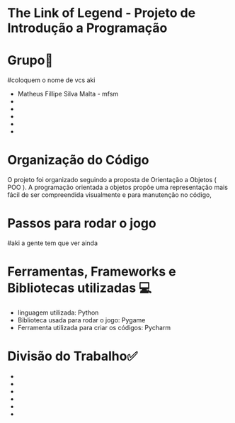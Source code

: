 # The Link of Legend - Projeto de Introdução a Programação


# Grupo👷
#coloquem o nome de vcs aki
* Matheus Fillipe Silva Malta - mfsm
*
*
*
*
*

# Organização do Código
O projeto foi organizado seguindo a proposta de Orientação a Objetos ( POO ). A programação orientada a objetos propõe uma representação mais fácil de ser compreendida visualmente e para manutenção no código,

# Passos para rodar o jogo
#aki a gente tem que ver ainda 


# Ferramentas, Frameworks e Bibliotecas utilizadas 💻
* linguagem utilizada: Python
* Biblioteca usada para rodar o jogo: Pygame
* Ferramenta utilizada para criar os códigos: Pycharm

# Divisão do Trabalho✅
*
*
*
*
*
*








